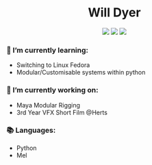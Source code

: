 <h1 align="center">Will Dyer</h1>
<p align="center"}>
  <img src="https://img.shields.io/badge/Maya-37A5CC?style=for-the-badge&logo=autodeskmaya&logoColor=white">
  <img src="https://img.shields.io/badge/Python-FFD43B?style=for-the-badge&logo=python&logoColor=blue">
  <img src="https://img.shields.io/badge/Fedora-51A2DA?style=for-the-badge&logo=fedora&logoColor=white">
</p>


### 🌱 I’m currently learning:
- Switching to Linux Fedora
- Modular/Customisable systems within python

### 🔭 I’m currently working on:
- Maya Modular Rigging
- 3rd Year VFX Short Film @Herts

### 📚 Languages:
- Python
- Mel
